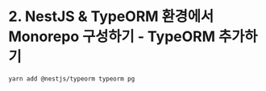 # 2. NestJS & TypeORM 환경에서 Monorepo 구성하기 - TypeORM 추가하기

```bash
yarn add @nestjs/typeorm typeorm pg
```
